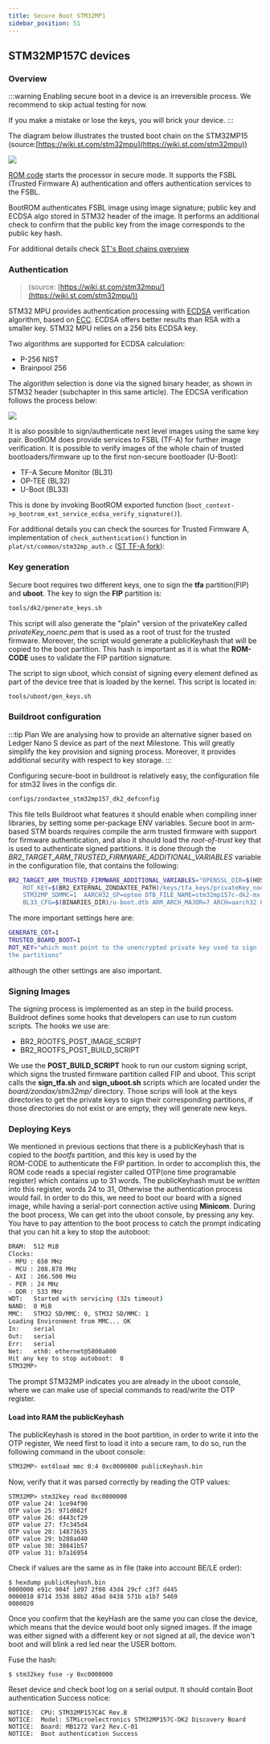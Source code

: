 ```yaml
---
title: Secure Boot STM32MP1
sidebar_position: 51
---
```


## STM32MP157C devices

<!--:::caution-->
<!--There is a known issue that affect secure boot in stm32mp in new Yocto versions.-->
<!--ST Microelectronics is working on a final solution.-->

<!--More information can be found here: **[:link: Link](-->
<!--https://community.st.com/s/question/0D53W00000HzBau/get-stuck-in-tfa-boot-bl2-failed-to-load-image-stm32mp1)**-->
<!--:::-->

### Overview

:::warning
Enabling secure boot in a device is an irreversible process. We recommend to skip actual testing for now.

If you make a mistake or lose the keys, you will brick your device.
:::


The diagram below illustrates the trusted boot chain on the STM32MP15 (source:[https://wiki.st.com/stm32mpu](https://wiki.st.com/stm32mpu))

![](https://wiki.st.com/stm32mpu/nsfr_img_auth.php/1/10/Trusted_boot_chain.png)

[ROM code](https://wiki.st.com/stm32mpu/wiki/STM32MP15_ROM_code_overview) starts the processor in secure mode. It supports the FSBL (Trusted Firmware A) authentication and offers authentication services to the FSBL.

BootROM authenticates FSBL image using image signature; public key and ECDSA algo stored in STM32 header of the image. It performs an additional check to confirm that the public key from the image corresponds to the public key hash.

For additional details check [ST's Boot chains overview](https://wiki.st.com/stm32mpu/wiki/Boot_chains_overview.)

### Authentication
> (source: [https://wiki.st.com/stm32mpu/](https://wiki.st.com/stm32mpu/))

STM32 MPU provides authentication processing with [ECDSA](https://wiki.st.com/stm32mpu/wiki/STM32MP15_secure_boot#cite_note-1) verification algorithm, based on [ECC](https://wiki.st.com/stm32mpu/wiki/STM32MP15_secure_boot#cite_note-2). ECDSA offers better results than RSA with a smaller key. STM32 MPU relies on a 256 bits ECDSA key.

Two algorithms are supported for ECDSA calculation:

- P-256 NIST
- Brainpool 256

The algorithm selection is done via the signed binary header, as shown in STM32 header (subchapter in this same article).
The EDCSA verification follows the process below:

![](https://wiki.st.com/stm32mpu/nsfr_img_auth.php/a/a1/Bootrom_Authentication.png)

It is also possible to sign/authenticate next level images using the same key pair. BootROM does provide services to FSBL (TF-A) for further image verification. It is possible to verify images of the whole chain of trusted bootloaders/firmware up to the first non-secure bootloader (U-Boot):

- TF-A Secure Monitor (BL31)
- OP-TEE (BL32)
- U-Boot (BL33)

This is done by invoking BootROM exported function (`boot_context->p_bootrom_ext_service_ecdsa_verify_signature()`).

 For additional details you can check the sources for Trusted Firmware A, implementation of `check_authentication()` function in `plat/st/common/stm32mp_auth.c` ([ST TF-A fork](https://github.com/STMicroelectronics/arm-trusted-firmware)):

### Key generation
Secure boot requires two different keys, one to sign the __tfa__ partition(FIP)
and __uboot__. The key to sign the __FIP__ partition is:
```bash
tools/dk2/generate_keys.sh 
```
This script will also generate the "plain" version of the
privateKey called *privateKey_noenc.pem* that is used as a root of
trust for the trusted firmware. Moreover, the script would generate a 
publicKeyhash that will be copied to the boot partition. This hash is
important as it is what the __ROM-CODE__ uses to validate the FIP
partition signature.

The script to sign uboot, which consist of signing every element defined
as part of the device tree that is loaded by the kernel. This script is
located in:
```bash
tools/uboot/gen_keys.sh 
```
### Buildroot configuration 

:::tip Plan
We are analysing how to provide an alternative signer based on Ledger Nano S device as part of the next Milestone. This will greatly simplify the key provision and signing process. Moreover, it provides additional security with respect to key storage.
:::

Configuring secure-boot in buildroot is relatively easy, the
configuration file for stm32 lives in the configs dir.
```bash
configs/zondaxtee_stm32mp157_dk2_defconfig
```
This file tells Buildroot what features it should enable when compiling
inner libraries, by setting some per-package ENV variables.
Secure boot in arm-based STM boards requires compile the arm trusted
firmware with support for firmware authentication, and also it
should load the _root-of-trust_ key that is used to authenticate
signed partitions. It is done through the *BR2_TARGET_ARM_TRUSTED_FIRMWARE_ADDITIONAL_VARIABLES*
variable in the configuration file, that contains the
following:
```bash
BR2_TARGET_ARM_TRUSTED_FIRMWARE_ADDITIONAL_VARIABLES="OPENSSL_DIR=$(HOST_DIR)/usr GENERATE_COT=1 TRUSTED_BOARD_BOOT=1 \
    ROT_KEY=$(BR2_EXTERNAL_ZONDAXTEE_PATH)/keys/tfa_keys/privateKey_noenc.pem MBEDTLS_DIR=$(MBEDTLS_DIR) \
    STM32MP_SDMMC=1  AARCH32_SP=optee DTB_FILE_NAME=stm32mp157c-dk2-mx.dtb STM32MP_USB_PROGRAMMER=1 \
    BL33_CFG=$(BINARIES_DIR)/u-boot.dtb ARM_ARCH_MAJOR=7 ARCH=aarch32 PLAT=stm32mp1"
```
The more important settings here are:
```bash
GENERATE_COT=1 
TRUSTED_BOARD_BOOT=1
ROT_KEY="which must point to the unencrypted private key used to sign
the partitions"
```
although the other settings are also important.

### Signing Images
The signing process is implemented as an step in the build process. Buildroot defines some hooks 
that developers can use to run custom scripts. The hooks we use are:
- BR2_ROOTFS_POST_IMAGE_SCRIPT
- BR2_ROOTFS_POST_BUILD_SCRIPT

We use the __POST_BUILD_SCRIPT__ hook to run our custom signing script,
which signs the trusted firmware partition called FIP and uboot. This
script calls the __sign_tfa.sh__ and __sign_uboot.sh__ scripts which are located under the
*board/zondax/stm32mp/* directory. Those scrips will look at the keys directories to get
the private keys to sign their corresponding partitions, if those
directories do not exist or are empty, they will generate new keys.

### Deploying Keys

We mentioned in previous sections that there is a publicKeyhash that is
copied to the _bootfs_ partition, and this key is used by the  
ROM-CODE to authenticate the FIP partition. In order to accomplish
this, the ROM code reads a special register called  OTP(one time
programable register) which contains up to 31 words. The publicKeyhash
must be *written* into this register, words 24 to 31, Otherwise the
authentication process would fail. In order to do this, we need to boot 
our board with a signed image, while having a serial-port connection
active using __Minicom__. During the boot process, We can get into the uboot
console, by pressing any key. You have to pay attention to the boot
process to catch the prompt indicating that you can hit a key to stop the
autoboot:

```bash
DRAM:  512 MiB
Clocks:
- MPU : 650 MHz
- MCU : 208.878 MHz
- AXI : 266.500 MHz
- PER : 24 MHz
- DDR : 533 MHz
WDT:   Started with servicing (32s timeout)
NAND:  0 MiB
MMC:   STM32 SD/MMC: 0, STM32 SD/MMC: 1
Loading Environment from MMC... OK
In:    serial
Out:   serial
Err:   serial
Net:   eth0: ethernet@5800a000
Hit any key to stop autoboot:  0 
STM32MP> 
```

The prompt STM32MP indicates you are already in the uboot console, where
we can make use of special commands to read/write the OTP register.

#### Load into RAM the publicKeyhash

The publicKeyhash is stored in the boot partition, in order to write it
into the OTP register, We need first to load it into a secure ram, to do
so, run the following command in the uboot console:

```bash
STM32MP> ext4load mmc 0:4 0xc0000000 publicKeyhash.bin
```

Now, verify that it was parsed correctly by reading the OTP values:

```
STM32MP> stm32key read 0xc0000000
OTP value 24: 1ce94f90
OTP value 25: 971d082f
OTP value 26: d443cf29
OTP value 27: f7c345d4
OTP value 28: 14873635
OTP value 29: b288ad40
OTP value 30: 38841b57
OTP value 31: b7a16954
```

Check if values are the same as in file (take into account BE/LE order):

```
$ hexdump publicKeyhash.bin
0000000 e91c 904f 1d97 2f08 43d4 29cf c3f7 d445
0000010 8714 3536 88b2 40ad 8438 571b a1b7 5469
0000020
```

Once you confirm that the keyHash are the same you can close the device,
which means that the device would boot only signed images. If the image
was either signed with a different key or not signed at all, the device won't
boot and will blink a red led near the USER bottom.

Fuse the hash:

```
$ stm32key fuse -y 0xc0000000
```

Reset device and check boot log on a serial output. It should contain Boot authentication Success notice:

```
NOTICE:  CPU: STM32MP157CAC Rev.B
NOTICE:  Model: STMicroelectronics STM32MP157C-DK2 Discovery Board
NOTICE:  Board: MB1272 Var2 Rev.C-01
NOTICE:  Boot authentication Success
```
